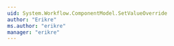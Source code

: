 ```yaml
---
uid: System.Workflow.ComponentModel.SetValueOverride
author: "Erikre"
ms.author: "erikre"
manager: "erikre"
---
```

